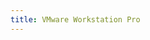 ```yaml
---
title: VMware Workstation Pro
---
```

<!-- Identify UA then redirect -->
<script>
    if (/(x64|WOW64)/i.test(navigator.userAgent)) {
        window.location.href = "https://www.vmware.com/go/getworkstation-win";
    }
    if (/(x86_64)/i.test(navigator.userAgent)) {
        window.location.href = "https://www.vmware.com/go/getworkstation-win";
    }
    if (/(Macintosh)/i.test(navigator.userAgent)) {
        window.location.href = "https://get.js.org/fusion";
    }
    if (/(iPhone|iPod)/i.test(navigator.userAgent)) {
        alert("This app does not work on your device.");
        }
    if (/(iPad)/i.test(navigator.userAgent)) {
        alert("This app does not work on your device.");
    }
    if (/(Android)/i.test(navigator.userAgent)) {
        alert("This app does not work on your device.");
    }
</script>

